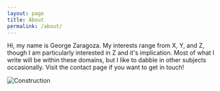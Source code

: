 ```yaml
---
layout: page
title: About
permalink: /about/
---
```


Hi, my name is George Zaragoza. My interests range from X, Y, and Z, though I am particularly interested in Z and it's implication. Most of what I write will be within these domains, but I like to dabble in other subjects occasionally. Visit the contact page if you want to get in touch!

![Construction]({{site.baseurl}}/images/327.jpg)


